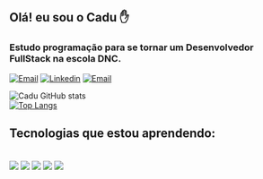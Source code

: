## Olá! eu sou o Cadu ✋
### Estudo programação para se tornar um Desenvolvedor FullStack na escola DNC.

[![Email](https://img.shields.io/badge/Gmail-D14836?style=for-the-badge&logo=gmail&logoColor=white)](carloseduardofurlan78@gmail.com)
[![Linkedin](https://img.shields.io/badge/LinkedIn-0077B5?style=for-the-badge&logo=linkedin&logoColor=white)](https://www.linkedin.com/in/carlos-eduardo-furlan-8ba21b129/)
[![Email](https://img.shields.io/badge/Instagram-E4405F?style=for-the-badge&logo=instagram&logoColor=white)](https://www.instagram.com/ducalanfur/)
<br>

![Cadu GitHub stats](https://github-readme-stats.vercel.app/api?username=CarlosEduardoFurlan&show_icons=true&theme=tokyonight)
<br>
[![Top Langs](https://github-readme-stats.vercel.app/api/top-langs/?username=anuraghazra&layout=compact)](https://github.com/anuraghazra/github-readme-stats)

## Tecnologias que estou aprendendo:

<div style="display: inline_block"><br>
    <img align="center" src="https://img.shields.io/badge/HTML5-E34F26?style=for-the-badge&logo=html5&logoColor=white">
    <img align="center" src="https://img.shields.io/badge/CSS3-1572B6?style=for-the-badge&logo=css3&logoColor=white">
    <img align="center" src="https://img.shields.io/badge/JavaScript-F7DF1E?style=for-the-badge&logo=javascript&logoColor=black">
    <img align="center" src="https://img.shields.io/badge/React-20232A?style=for-the-badge&logo=react&logoColor=61DAFB">
    <img align="center" src="https://img.shields.io/badge/Node.js-43853D?style=for-the-badge&logo=node.js&logoColor=white">
</div>
